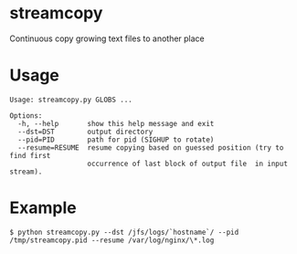 # streamcopy
Continuous copy growing text files to another place

# Usage

```
Usage: streamcopy.py GLOBS ...

Options:
  -h, --help       show this help message and exit
  --dst=DST        output directory
  --pid=PID        path for pid (SIGHUP to rotate)
  --resume=RESUME  resume copying based on guessed position (try to find first
                   occurrence of last block of output file  in input stream).
```
# Example

```
$ python streamcopy.py --dst /jfs/logs/`hostname`/ --pid /tmp/streamcopy.pid --resume /var/log/nginx/\*.log
```
